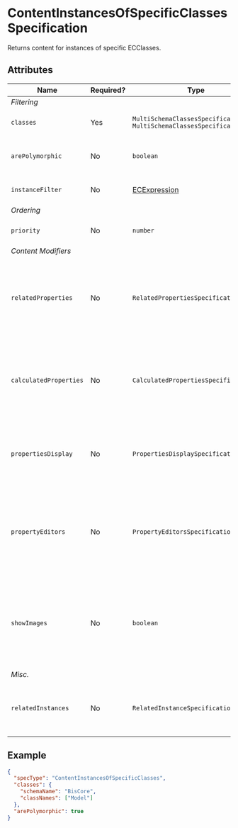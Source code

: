 # ContentInstancesOfSpecificClasses Specification

Returns content for instances of specific ECClasses.

## Attributes

Name | Required? | Type | Default | Meaning
-|-|-|-|-
*Filtering* |
`classes` | Yes | `MultiSchemaClassesSpecification \| MultiSchemaClassesSpecification[]` | `[]` | Classes whose instances should be used.
`arePolymorphic` | No | `boolean` | `false` | Should all `classes` be handled polymorphically.
`instanceFilter` | No | [ECExpression](./ECExpressions.md#instance-filter) | `""` | Condition for filtering instances
*Ordering* |
`priority` | No | `number` | `1000` | Changes the order of specifications.
*Content Modifiers* |
`relatedProperties` | No | `RelatedPropertiesSpecification[]` | `[]` | Specifications of [related properties](./Terminology.md#related-properties) which are included in the generated content. *See [this page](./RelatedPropertiesSpecification.md) for more details*
`calculatedProperties` | No | `CalculatedPropertiesSpecification[]` | `[]` | Specifications of calculated properties whose values are generated using provided ECExpressions. *See [this page](./CalculatedPropertiesSpecification.md) for more details*
`propertiesDisplay` | No | `PropertiesDisplaySpecification[]` | `[]` | Specifications for customizing property display by hiding / showing them. *See [this page](./PropertiesDisplaySpecification.md) for more details*
`propertyEditors` | No | `PropertyEditorsSpecification[]` | `[]` | Specifications of property editors which can be utilities in UI components to edit specific properties. *See [this page](./PropertyEditorsSpecification.md) for more details*
`showImages` | No | `boolean` | `false` | Should image IDs be calculated for the returned instances. When `true`, [ImageIdOverride](../customization/ImageIdOverride.md) rules get applied when creating content.
*Misc.* |
`relatedInstances` | No | `RelatedInstanceSpecification[]` | `[]` | Specifications of [related instances](../RelatedInstanceSpecification.md) that can be used in content creation.

## Example

```JSON
{
  "specType": "ContentInstancesOfSpecificClasses",
  "classes": {
    "schemaName": "BisCore",
    "classNames": ["Model"]
  },
  "arePolymorphic": true
}
```
